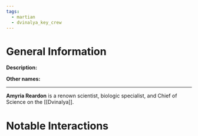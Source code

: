```yaml
---
tags:
  - martian
  - dvinalya_key_crew
---
```

# General Information
**Description:** 

**Other names:** 

---
**Amyria Reardon** is a renown scientist, biologic specialist, and Chief of Science on the [[Dvinalya]].

# Notable Interactions